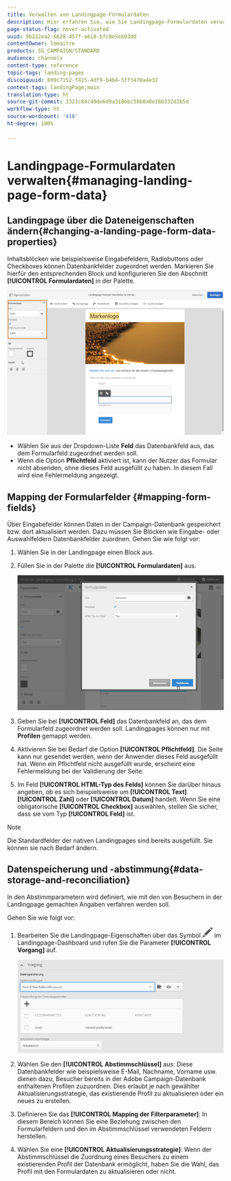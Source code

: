 ```yaml
---
title: Verwalten von Landingpage-Formulardaten
description: Hier erfahren Sie, wie Sie Landingpage-Formulardaten verwalten.
page-status-flag: never-activated
uuid: 5b222ea2-6628-457f-a618-bfc0e5eb93dd
contentOwner: lemaitre
products: SG_CAMPAIGN/STANDARD
audience: channels
content-type: reference
topic-tags: landing-pages
discoiquuid: 899c7152-f415-4df9-b4b4-5ff3470a4e32
context-tags: landingPage,main
translation-type: ht
source-git-commit: 1321c84c49de6d9a318bbc5bb8a0e28b332d2b5d
workflow-type: ht
source-wordcount: '418'
ht-degree: 100%

---
```



# Landingpage-Formulardaten verwalten{#managing-landing-page-form-data}

## Landingpage über die Dateneigenschaften ändern{#changing-a-landing-page-form-data-properties}

Inhaltsblöcken wie beispielsweise Eingabefeldern, Radiobuttons oder Checkboxes können Datenbankfelder zugeordnet werden. Markieren Sie hierfür den entsprechenden Block und konfigurieren Sie den Abschnitt **[!UICONTROL Formulardaten]** in der Palette.

![](assets/delivery_content_9.png)

* Wählen Sie aus der Dropdown-Liste **Feld** das Datenbankfeld aus, das dem Formularfeld zugeordnet werden soll.
* Wenn die Option **Pflichtfeld** aktiviert ist, kann der Nutzer das Formular nicht absenden, ohne dieses Feld ausgefüllt zu haben. In diesem Fall wird eine Fehlermeldung angezeigt.

## Mapping der Formularfelder    {#mapping-form-fields}

Über Eingabefelder können Daten in der Campaign-Datenbank gespeichert bzw. dort aktualisiert werden. Dazu müssen Sie Blöcken wie Eingabe- oder Auswahlfeldern Datenbankfelder zuordnen. Gehen Sie wie folgt vor:

1. Wählen Sie in der Landingpage einen Block aus.
1. Füllen Sie in der Palette die **[!UICONTROL Formulardaten]** aus.

   ![](assets/editing_lp_content_4.png)

1. Geben Sie bei **[!UICONTROL Feld]** das Datenbankfeld an, das dem Formularfeld zugeordnet werden soll. Landingpages können nur mit **Profilen** gemappt werden.

1. Aktivieren Sie bei Bedarf die Option **[!UICONTROL Pflichtfeld]**. Die Seite kann nur gesendet werden, wenn der Anwender dieses Feld ausgefüllt hat. Wenn ein Pflichtfeld nicht ausgefüllt wurde, erscheint eine Fehlermeldung bei der Validierung der Seite.

1. Im Feld **[!UICONTROL HTML-Typ des Felds]** können Sie darüber hinaus angeben, ob es sich beispielsweise um **[!UICONTROL Text]** **[!UICONTROL Zahl]** oder **[!UICONTROL Datum]** handelt.
Wenn Sie eine obligatorische **[!UICONTROL Checkbox]** auswählen, stellen Sie sicher, dass sie vom Typ **[!UICONTROL Feld]** ist.

>[!NOTE]
>
>Die Standardfelder der nativen Landingpages sind bereits ausgefüllt. Sie können sie nach Bedarf ändern.

## Datenspeicherung und -abstimmung{#data-storage-and-reconciliation}

In den Abstimmparametern wird definiert, wie mit den von Besuchern in der Landingpage gemachten Angaben verfahren werden soll.

Gehen Sie wie folgt vor:

1. Bearbeiten Sie die Landingpage-Eigenschaften über das Symbol ![](assets/edit_darkgrey-24px.png) im Landingpage-Dashboard und rufen Sie die Parameter **[!UICONTROL Vorgang]** auf.

   ![](assets/lp_parameters_4.png)

1. Wählen Sie den **[!UICONTROL Abstimmschlüssel]** aus: Diese Datenbankfelder wie beispielsweise E-Mail, Nachname, Vorname usw. dienen dazu, Besucher bereits in der Adobe Campaign-Datenbank enthaltenen Profilen zuzuordnen. Dies erlaubt je nach gewählter Aktualisierungsstrategie, das existierende Profil zu aktualisieren oder ein neues zu erstellen.
1. Definieren Sie das **[!UICONTROL Mapping der Filterparameter]**: In diesem Bereich können Sie eine Beziehung zwischen den Formularfeldern und den im Abstimmschlüssel verwendeten Feldern herstellen.
1. Wählen Sie eine **[!UICONTROL Aktualisierungsstrategie]**: Wenn der Abstimmschlüssel die Zuordnung eines Besuchers zu einem existierenden Profil der Datenbank ermöglicht, haben Sie die Wahl, das Profil mit den Formulardaten zu aktualisieren oder nicht.
